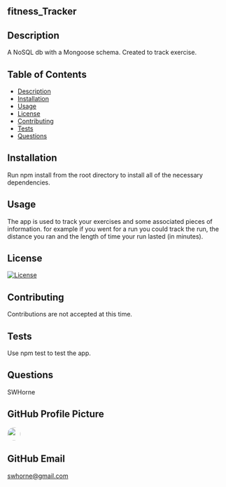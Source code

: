## fitness_Tracker

## Description

A NoSQL db with a Mongoose schema. Created to track exercise.

## Table of Contents

* [Description](#description)
* [Installation](#installation)
* [Usage](#usage)
* [License](#license)
* [Contributing](#contributing)
* [Tests](#tests)
* [Questions](#questions)
  

## Installation

Run npm install from the root directory to install all of the necessary dependencies.

## Usage

The app is used to track your exercises and some associated pieces of information. for example if you went for a run you could track the run, the distance you ran and the length of time your run lasted (in minutes).

## License

[![License](https://img.shields.io/badge/License-MIT-blue.svg)](https://opensource.org/licenses/MIT)

## Contributing

Contributions are not accepted at this time.

## Tests

Use npm test to test the app.

## Questions

SWHorne

  ## GitHub Profile Picture

  <img src="https://avatars1.githubusercontent.com/u/53058910?v=4" style="border-radius: 16px" width="30"/>
  
  ## GitHub Email

  [swhorne@gmail.com]([mailto](swhorne@gmail.com))